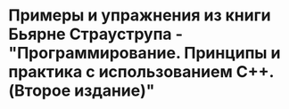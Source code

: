 # Примеры и упражнения из книги Бьярне Страуструпа - "Программирование. Принципы и практика с использованием C++. (Второе издание)"

